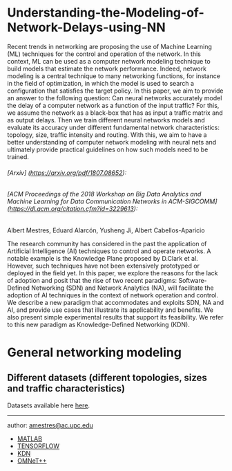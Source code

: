 # Understanding-the-Modeling-of-Network-Delays-using-NN
Recent trends in networking are proposing the use of Machine Learning (ML) techniques for the control and operation of the network. In this context, ML can be used as a computer network modeling technique to build models that estimate the network performance. Indeed, network modeling is a central technique to many networking functions, for instance in the field of optimization, in which the model is used to search a configuration that satisfies the target policy. In this paper, we aim to provide an answer to the following question: Can neural networks accurately model the delay of a computer network as a function of the input traffic? For this, we assume the network as a black-box that has as input a traffic matrix and as output delays. Then we train different neural networks models and evaluate its accuracy under different fundamental network characteristics: topology, size, traffic intensity and routing. With this, we aim to have a better understanding of computer network modeling with neural nets and ultimately provide practical guidelines on how such models need to be trained.


###### [Arxiv] (https://arxiv.org/pdf/1807.08652):
###### [ACM Proceedings of the 2018 Workshop on Big Data Analytics and Machine Learning for Data Communication Networks in ACM-SIGCOMM] (https://dl.acm.org/citation.cfm?id=3229613):
Albert Mestres,	Eduard Alarcón, Yusheng Ji, Albert Cabellos-Aparicio	

The research community has considered in the past the application of Artificial Intelligence (AI) techniques to control and operate networks. A notable example is the Knowledge Plane proposed by D.Clark et al. However, such techniques have not been extensively prototyped or deployed in the field yet. In this paper, we explore the reasons for the lack of adoption and posit that the rise of two recent paradigms: Software-Defined Networking (SDN) and Network Analytics (NA), will facilitate the adoption of AI techniques in the context of network operation and control. We describe a new paradigm that accommodates and exploits SDN, NA and AI, and provide use cases that illustrate its applicability and benefits. We also present simple experimental results that support its feasibility. We refer to this new paradigm as Knowledge-Defined Networking (KDN).



# General networking modeling 



## Different datasets (different topologies, sizes and traffic characteristics)

Datasets available here [here](http://knowledgedefinednetworking.org/).


---

author: amestres@ac.upc.edu

* [MATLAB](https://www.mathworks.com/products/matlab.html)
* [TENSORFLOW](https://www.tensorflow.org/)
* [KDN](https://arxiv.org/abs/1606.06222)
* [OMNeT++](https://omnetpp.org/)
